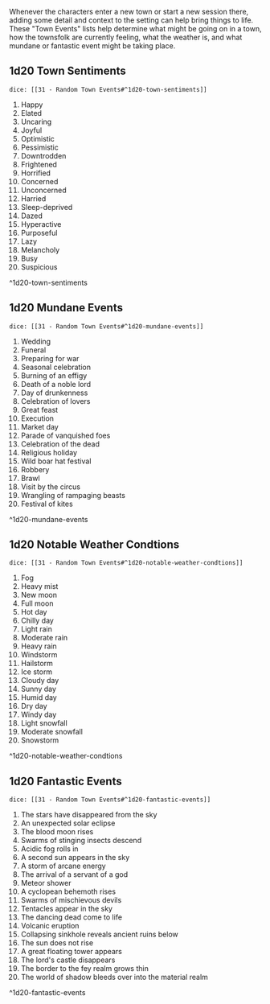 Whenever the characters enter a new town or start a new session there, adding some detail and context to the setting can help bring things to life. These "Town Events" lists help determine what might be going on in a town, how the townsfolk are currently feeling, what the weather is, and what mundane or fantastic event might be taking place.

## 1d20 Town Sentiments

`dice: [[31 - Random Town Events#^1d20-town-sentiments]]`

1. Happy
2. Elated
3. Uncaring
4. Joyful
5. Optimistic
6. Pessimistic
7. Downtrodden
8. Frightened
9. Horrified
10. Concerned
11. Unconcerned
12. Harried
13. Sleep-deprived
14. Dazed
15. Hyperactive
16. Purposeful
17. Lazy
18. Melancholy
19. Busy
20. Suspicious

^1d20-town-sentiments

## 1d20 Mundane Events

`dice: [[31 - Random Town Events#^1d20-mundane-events]]`

1. Wedding
2. Funeral
3. Preparing for war
4. Seasonal celebration
5. Burning of an effigy
6. Death of a noble lord
7. Day of drunkenness
8. Celebration of lovers
9. Great feast
10. Execution
11. Market day
12. Parade of vanquished foes
13. Celebration of the dead
14. Religious holiday
15. Wild boar hat festival
16. Robbery
17. Brawl
18. Visit by the circus
19. Wrangling of rampaging beasts
20. Festival of kites

^1d20-mundane-events

## 1d20 Notable Weather Condtions

`dice: [[31 - Random Town Events#^1d20-notable-weather-condtions]]`

1. Fog
2. Heavy mist
3. New moon
4. Full moon
5. Hot day
6. Chilly day
7. Light rain
8. Moderate rain
9. Heavy rain
10. Windstorm
11. Hailstorm
12. Ice storm
13. Cloudy day
14. Sunny day
15. Humid day
16. Dry day
17. Windy day
18. Light snowfall
19. Moderate snowfall
20. Snowstorm

^1d20-notable-weather-condtions

## 1d20 Fantastic Events

`dice: [[31 - Random Town Events#^1d20-fantastic-events]]`

1. The stars have disappeared from the sky
2. An unexpected solar eclipse
3. The blood moon rises
4. Swarms of stinging insects descend
5. Acidic fog rolls in
6. A second sun appears in the sky
7. A storm of arcane energy
8. The arrival of a servant of a god
9. Meteor shower
10. A cyclopean behemoth rises
11. Swarms of mischievous devils
12. Tentacles appear in the sky
13. The dancing dead come to life
14. Volcanic eruption
15. Collapsing sinkhole reveals ancient ruins below
16. The sun does not rise
17. A great floating tower appears
18. The lord's castle disappears
19. The border to the fey realm grows thin
20. The world of shadow bleeds over into the material realm

^1d20-fantastic-events
